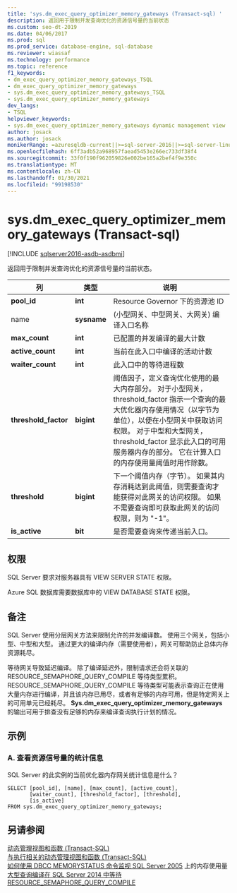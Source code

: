 ```yaml
---
title: 'sys.dm_exec_query_optimizer_memory_gateways (Transact-sql) '
description: 返回用于限制并发查询优化的资源信号量的当前状态
ms.custom: seo-dt-2019
ms.date: 04/06/2017
ms.prod: sql
ms.prod_service: database-engine, sql-database
ms.reviewer: wiassaf
ms.technology: performance
ms.topic: reference
f1_keywords:
- dm_exec_query_optimizer_memory_gateways_TSQL
- dm_exec_query_optimizer_memory_gateways
- sys.dm_exec_query_optimizer_memory_gateways_TSQL
- sys.dm_exec_query_optimizer_memory_gateways
dev_langs:
- TSQL
helpviewer_keywords:
- sys.dm_exec_query_optimizer_memory_gateways dynamic management view
author: josack
ms.author: josack
monikerRange: =azuresqldb-current||>=sql-server-2016||>=sql-server-linux-2017||=azuresqldb-mi-current
ms.openlocfilehash: 6ff3adb52a968957faead5453e266ec733df38f4
ms.sourcegitcommit: 33f0f190f962059826e002be165a2bef4f9e350c
ms.translationtype: MT
ms.contentlocale: zh-CN
ms.lasthandoff: 01/30/2021
ms.locfileid: "99198530"
---
```

# <a name="sysdm_exec_query_optimizer_memory_gateways-transact-sql"></a>sys.dm_exec_query_optimizer_memory_gateways (Transact-sql) 

[!INCLUDE [sqlserver2016-asdb-asdbmi](../../includes/applies-to-version/sqlserver2016-asdb-asdbmi.md)]

返回用于限制并发查询优化的资源信号量的当前状态。

|列|类型|说明|  
|----------|---------------|-----------------|  
|**pool_id**|**int**|Resource Governor 下的资源池 ID|  
|name|**sysname**| (小型网关、中型网关、大网关) 编译入口名称|
|**max_count**|**int**|已配置的并发编译的最大计数|
|**active_count**|**int**|当前在此入口中编译的活动计数|
|**waiter_count**|**int**|此入口中的等待进程数|
|**threshold_factor**|**bigint**|阈值因子，定义查询优化使用的最大内存部分。  对于小型网关，threshold_factor 指示一个查询的最大优化器内存使用情况（以字节为单位），以便在小型网关中获取访问权限。  对于中型和大型网关，threshold_factor 显示此入口的可用服务器内存的部分。 它在计算入口的内存使用量阈值时用作除数。|
|**threshold**|**bigint**|下一个阈值内存（字节）。  如果其内存消耗达到此阈值，则需要查询才能获得对此网关的访问权限。  如果不需要查询即可获取此网关的访问权限，则为 "-1"。|
|**is_active**|**bit**|是否需要查询来传递当前入口。|


## <a name="permissions"></a>权限  
SQL Server 要求对服务器具有 VIEW SERVER STATE 权限。

Azure SQL 数据库需要数据库中的 VIEW DATABASE STATE 权限。


## <a name="remarks"></a>备注  
SQL Server 使用分层网关方法来限制允许的并发编译数。  使用三个网关，包括小型、中型和大型。 通过更大的编译内存（需要使用者），网关可帮助防止总体内存资源耗尽。

等待网关导致延迟编译。 除了编译延迟外，限制请求还会将关联的 RESOURCE_SEMAPHORE_QUERY_COMPILE 等待类型累积。 RESOURCE_SEMAPHORE_QUERY_COMPILE 等待类型可能表示查询正在使用大量内存进行编译，并且该内存已用尽，或者有足够的内存可用，但是特定网关上的可用单元已经耗尽。 **Sys.dm_exec_query_optimizer_memory_gateways** 的输出可用于排查没有足够的内存来编译查询执行计划的情况。  

## <a name="examples"></a>示例  

### <a name="a-viewing-statistics-on-resource-semaphores"></a>A. 查看资源信号量的统计信息  
SQL Server 的此实例的当前优化器内存网关统计信息是什么？

```  
SELECT [pool_id], [name], [max_count], [active_count],
       [waiter_count], [threshold_factor], [threshold],
       [is_active]
FROM sys.dm_exec_query_optimizer_memory_gateways;   

```  

## <a name="see-also"></a>另请参阅  
 [动态管理视图和函数 (Transact-SQL)](./system-dynamic-management-views.md)   
 [与执行相关的动态管理视图和函数 (Transact-SQL)](./execution-related-dynamic-management-views-and-functions-transact-sql.md)  
[如何使用 DBCC MEMORYSTATUS 命令监视 SQL Server 2005](https://support.microsoft.com/help/907877/how-to-use-the-dbcc-memorystatus-command-to-monitor-memory-usage-on-sql-server-2005) 
 上的内存使用量[大型查询编译在 SQL Server 2014 中等待 RESOURCE_SEMAPHORE_QUERY_COMPILE](https://support.microsoft.com/help/3024815/large-query-compilation-waits-on-resource-semaphore-query-compile-in-sql-server-2014)
